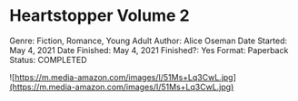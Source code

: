 # Heartstopper Volume 2

Genre: Fiction, Romance, Young Adult
Author: Alice Oseman
Date Started: May 4, 2021
Date Finished: May 4, 2021
Finished?: Yes
Format: Paperback
Status: COMPLETED

![https://m.media-amazon.com/images/I/51Ms+Lq3CwL.jpg](https://m.media-amazon.com/images/I/51Ms+Lq3CwL.jpg)